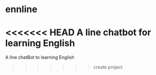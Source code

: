 # ennline
<<<<<<< HEAD
A line chatbot for learning English
=======
A line chatBot to learning English
>>>>>>> create project
